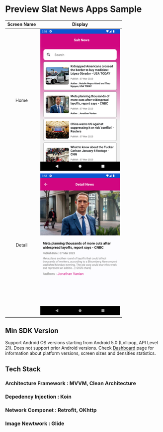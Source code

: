 
# Preview Slat News Apps Sample

| Screen Name | Display   |
| :---:   | :---: |
| Home | <img src="images/home.png" width="256"/>   |
| Detail | <img src="images/news_detail.png" width="256"/>   |




## Min SDK Version

Support Android OS versions starting from Android 5.0 (Lollipop, API Level 21). Does not support prior Android versions.
Check [Dashboard](http://developer.android.com/intl/ru/about/dashboards/index.html) page for information about platform versions,
screen sizes and densities statistics.

## Tech Stack
### Architecture Framework : MVVM, Clean Architecture
### Depedency Injection  : Koin
### Network Componet  : Retrofit, OKhttp
### Image Newtwork : Glide


